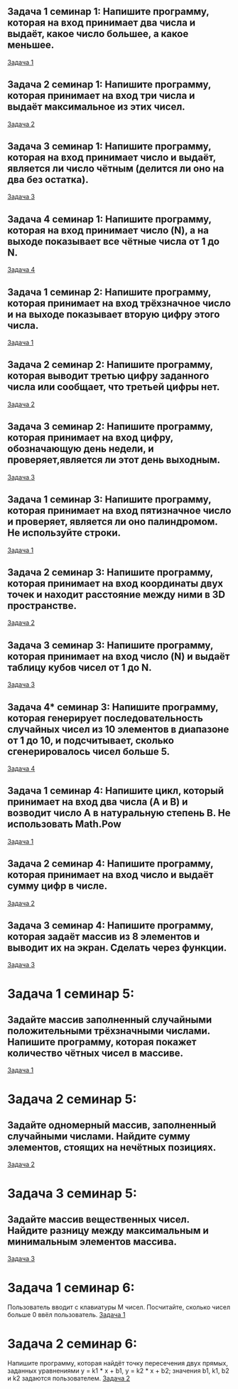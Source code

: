 ## Задача 1 семинар 1: Напишите программу, которая на вход принимает два числа и выдаёт, какое число большее, а какое меньшее.
[Задача 1](taask1/Program.cs)

## Задача 2 семинар 1: Напишите программу, которая принимает на вход три числа и выдаёт максимальное из этих чисел.
[Задача 2](taask2/Program.cs)

## Задача 3 семинар 1: Напишите программу, которая на вход принимает число и выдаёт, является ли число чётным (делится ли оно на два без остатка).
[Задача 3](task3/Program.cs)

## Задача 4 семинар 1: Напишите программу, которая на вход принимает число (N), а на выходе показывает все чётные числа от 1 до N.
[Задача 4](task4/Program.cs)

## Задача 1 семинар 2: Напишите программу, которая принимает на вход трёхзначное число и на выходе показывает вторую цифру этого числа.
[Задача 1](task5/Program.cs)

## Задача 2 семинар 2: Напишите программу, которая выводит третью цифру заданного числа или сообщает, что третьей цифры нет.
[Задача 2](task6/Program.cs)

## Задача 3 семинар 2: Напишите программу, которая принимает на вход цифру, обозначающую день недели, и проверяет,является ли этот день выходным.
[Задача 3](task7/Program.cs)

## Задача 1 семинар 3: Напишите программу, которая принимает на вход пятизначное число и проверяет, является ли оно палиндромом. Не используйте строки.
[Задача 1](task8/Program.cs)

## Задача 2 семинар 3: Напишите программу, которая принимает на вход координаты двух точек и находит расстояние между ними в 3D пространстве.
[Задача 2](task9/Program.cs)

## Задача 3 семинар 3: Напишите программу, которая принимает на вход число (N) и выдаёт таблицу кубов чисел от 1 до N.
[Задача 3](task10/Program.cs)

## Задача 4* семинар 3: Напишите программу, которая генерирует последовательность случайных чисел из 10 элементов в диапазоне от 1 до 10, и подсчитывает, сколько сгенерировалось чисел больше 5.
[Задача 4](task11/Program.cs)

## Задача 1 семинар 4: Напишите цикл, который принимает на вход два числа (A и B) и возводит число A в натуральную степень B. Не использовать Math.Pow
[Задача 1](task13/Program.cs)

## Задача 2 семинар 4: Напишите программу, которая принимает на вход число и выдаёт сумму цифр в числе.
[Задача 2](task14/Program.cs)

##  Задача 3 семинар 4: Напишите программу, которая задаёт массив из 8 элементов и выводит их на экран. Сделать через функции.
[Задача 3](task15/Program.cs)

#  Задача 1 **семинар 5**: 
## Задайте массив заполненный случайными положительными трёхзначными числами. Напишите программу, которая покажет количество чётных чисел в массиве.
[Задача 1](task16/Program.cs)

#  Задача 2 **семинар 5**: 
## Задайте одномерный массив, заполненный случайными числами. Найдите сумму элементов, стоящих на нечётных позициях.
[Задача 2](task17/Program.cs)


# Задача 3 **семинар 5**:
## Задайте массив вещественных чисел. Найдите разницу между максимальным и минимальным элементов массива.
[Задача 3](task18/Program.cs)

# Задача 1 **семинар 6**:
Пользователь вводит с клавиатуры M чисел. Посчитайте, сколько чисел больше 0 ввёл пользователь.
[Задача 1](task19/Program.cs)

# Задача 2 **семинар 6**: 
Напишите программу, которая найдёт точку пересечения двух прямых, заданных уравнениями y = k1 * x + b1, y = k2 * x + b2; значения b1, k1, b2 и k2 задаются пользователем.
[Задача 2](task19/Program.cs)